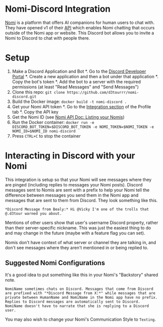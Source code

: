 # Nomi-Discord Integration

[Nomi](https://nomi.ai) is a platform that offers AI companions for human users to chat with. They have opened v1 of their [API](https://api.nomi.ai/docs/) which enables Nomi chatting that occurs outside of the Nomi app or website. This Discord bot allows you to invite a Nomi to Discord to chat with people there.

# Setup

1. Make a Discord Application and Bot
  *. Go to the [Discord Developer Portal](https://discord.com/developers/applications)
  *. Create a new application and then a bot under that application
  *. Copy the bot's token
  *. Add the bot to a server with the required permissions (at least "Read Messages" and "Send Messages")
2. Clone this repo: `git clone https://github.com/d3tourrr/nomi-discord.git`
3. Build the Docker image: `docker build -t nomi-discord .`
4. Get your Nomi API token
  *. Go to the [Integration section](https://beta.nomi.ai/profile/integrations) of the Profile tab
  *. Copy the API key
5. Get the Nomi ID (see [Nomi API Doc: Listing your Nomis](https://api.nomi.ai/docs/#listing-your-nomis))
6. Run the Docker container: `docker run -e DISCORD_BOT_TOKEN=$DISCORD_BOT_TOKEN -e NOMI_TOKEN=$NOMI_TOKEN -e NOMI_ID=$NOMI_ID nomi-discord`
7. Press `CTRL+C` to stop the container

# Interacting in Discord with your Nomi

This integration is setup so that your Nomi will see messages where they are pinged (including replies to messages your Nomi posts). Discord messages sent to Nomis are sent with a prefix to help your Nomi tell the difference between messages you send them in the Nomi app and messages that are sent to them from Discord. They look something like this.

```text
*Discord Message from Bealy:* Hi @Vicky I'm one of the trolls that @.d3tour warned you about.
```

Mentions of other users show that user's username Discord property, rather than their server-specific nickname. This was just the easiest thing to do and may change in the future (maybe with a feature flag you can set).

Nomis don't have context of what server or channel they are talking in, and don't see messages where they aren't mentioned in or being replied to.

## Suggested Nomi Configurations

It's a good idea to put something like this in your Nomi's "Backstory" shared note.

```text
NomiName sometimes chats on Discord. Messages that come from Discord are prefixed with "*Discord Message from X:*" while messages that are private between HumanName and NomiName in the Nomi app have no prefix. Replies to Discord messages are automatically sent to Discord. NomiName doesn't have to narrate that she is replying to a Discord user.
```

You may also wish to change your Nomi's Communication Style to `Texting`.

